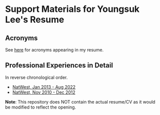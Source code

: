 # Support Materials for Youngsuk Lee's Resume

## Acronyms

See [here](shelf/Acronym.md) for acronyms appearing in my resume.

## Professional Experiences in Detail

In reverse chronological order. 

* [NatWest, Jan 2013 - Aug 2022](shelf/2013-2022_NatWest.md)
* [NatWest, Nov 2010 - Dec 2012](shelf/2013-2022_NatWest.md)


**Note**: This repository does NOT contain the actual resume/CV as it would be modified to reflect the opening.
